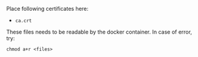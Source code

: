 Place following certificates here:
- `ca.crt`

These files needs to be readable by the docker container. In case of error, try:
```
chmod a+r <files>
```